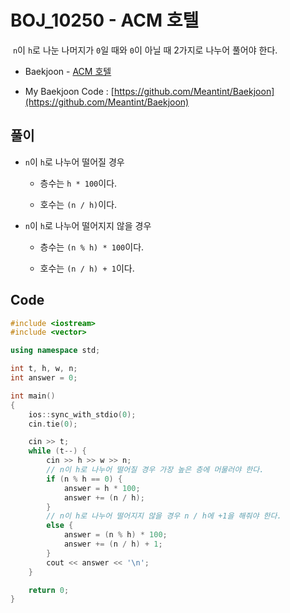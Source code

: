# BOJ_10250 - ACM 호텔

&nbsp;`n`이 `h`로 나눈 나머지가 `0`일 때와 `0`이 아닐 때 2가지로 나누어 풀어야 한다.

- Baekjoon - [ACM 호텔](https://www.acmicpc.net/problem/10250)

- My Baekjoon Code : [https://github.com/Meantint/Baekjoon](https://github.com/Meantint/Baekjoon)

## 풀이

- `n`이 `h`로 나누어 떨어질 경우

  - 층수는 `h * 100`이다.

  - 호수는 `(n / h)`이다.

- `n`이 `h`로 나누어 떨어지지 않을 경우

  - 층수는 `(n % h) * 100`이다.

  - 호수는 `(n / h) + 1`이다.

## Code

```cpp
#include <iostream>
#include <vector>

using namespace std;

int t, h, w, n;
int answer = 0;

int main()
{
    ios::sync_with_stdio(0);
    cin.tie(0);

    cin >> t;
    while (t--) {
        cin >> h >> w >> n;
        // n이 h로 나누어 떨어질 경우 가장 높은 층에 머물러야 한다.
        if (n % h == 0) {
            answer = h * 100;
            answer += (n / h);
        }
        // n이 h로 나누어 떨어지지 않을 경우 n / h에 +1을 해줘야 한다.
        else {
            answer = (n % h) * 100;
            answer += (n / h) + 1;
        }
        cout << answer << '\n';
    }

    return 0;
}
```
